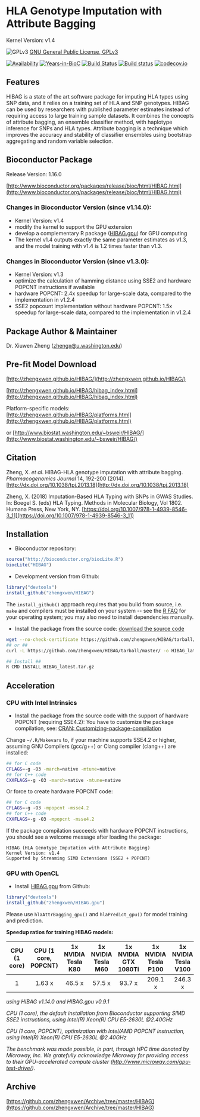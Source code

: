 HLA Genotype Imputation with Attribute Bagging
======

Kernel Version: v1.4

![GPLv3](http://www.gnu.org/graphics/gplv3-88x31.png)
[GNU General Public License, GPLv3](http://www.gnu.org/copyleft/gpl.html)

[![Availability](http://www.bioconductor.org/shields/availability/release/HIBAG.svg)](http://www.bioconductor.org/packages/release/bioc/html/HIBAG.html)
[![Years-in-BioC](http://www.bioconductor.org/shields/years-in-bioc/HIBAG.svg)](http://www.bioconductor.org/packages/release/bioc/html/HIBAG.html)
[![Build Status](https://travis-ci.org/zhengxwen/HIBAG.png)](https://travis-ci.org/zhengxwen/HIBAG)
[![Build status](https://ci.appveyor.com/api/projects/status/v650qe8ap4bojxuf?svg=true)](https://ci.appveyor.com/project/zhengxwen/hibag)
[![codecov.io](https://codecov.io/github/zhengxwen/HIBAG/coverage.svg?branch=master)](https://codecov.io/github/zhengxwen/HIBAG?branch=master)


## Features

HIBAG is a state of the art software package for imputing HLA types using SNP data, and it relies on a training set of HLA and SNP genotypes. HIBAG can be used by researchers with published parameter estimates instead of requiring access to large training sample datasets. It combines the concepts of attribute bagging, an ensemble classifier method, with haplotype inference for SNPs and HLA types. Attribute bagging is a technique which improves the accuracy and stability of classifier ensembles using bootstrap aggregating and random variable selection.


## Bioconductor Package

Release Version: 1.16.0

[http://www.bioconductor.org/packages/release/bioc/html/HIBAG.html](http://www.bioconductor.org/packages/release/bioc/html/HIBAG.html)


### Changes in Bioconductor Version (since v1.14.0):

* Kernel Version: v1.4
* modify the kernel to support the GPU extension
* develop a complementary R package ([HIBAG.gpu](https://github.com/zhengxwen/HIBAG.gpu)) for GPU computing
* The kernel v1.4 outputs exactly the same parameter estimates as v1.3, and the model training with v1.4 is 1.2 times faster than v1.3.


### Changes in Bioconductor Version (since v1.3.0):

* Kernel Version: v1.3
* optimize the calculation of hamming distance using SSE2 and hardware POPCNT instructions if available
* hardware POPCNT: 2.4x speedup for large-scale data, compared to the implementation in v1.2.4
* SSE2 popcount implementation without hardware POPCNT: 1.5x speedup for large-scale data, compared to the implementation in v1.2.4


## Package Author & Maintainer

Dr. Xiuwen Zheng ([zhengx@u.washington.edu](zhengx@u.washington.edu))


## Pre-fit Model Download

[http://zhengxwen.github.io/HIBAG/](http://zhengxwen.github.io/HIBAG/)

[http://zhengxwen.github.io/HIBAG/hibag_index.html](http://zhengxwen.github.io/HIBAG/hibag_index.html)

Platform-specific models: [http://zhengxwen.github.io/HIBAG/platforms.html](http://zhengxwen.github.io/HIBAG/platforms.html)

or [http://www.biostat.washington.edu/~bsweir/HIBAG/](http://www.biostat.washington.edu/~bsweir/HIBAG/)


## Citation

Zheng, X. *et al*. HIBAG-HLA genotype imputation with attribute bagging. *Pharmacogenomics Journal* 14, 192-200 (2014).
[http://dx.doi.org/10.1038/tpj.2013.18](http://dx.doi.org/10.1038/tpj.2013.18)

Zheng, X. (2018) Imputation-Based HLA Typing with SNPs in GWAS Studies. In: Boegel S. (eds) HLA Typing. Methods in Molecular Biology, Vol 1802. Humana Press, New York, NY. [https://doi.org/10.1007/978-1-4939-8546-3_11](https://doi.org/10.1007/978-1-4939-8546-3_11)


## Installation

* Bioconductor repository:
```R
source("http://bioconductor.org/biocLite.R")
biocLite("HIBAG")
```

* Development version from Github:
```R
library("devtools")
install_github("zhengxwen/HIBAG")
```
The `install_github()` approach requires that you build from source, i.e. `make` and compilers must be installed on your system -- see the [R FAQ](http://cran.r-project.org/faqs.html) for your operating system; you may also need to install dependencies manually.

* Install the package from the source code:
[download the source code](https://github.com/zhengxwen/HIBAG/tarball/master)
```sh
wget --no-check-certificate https://github.com/zhengxwen/HIBAG/tarball/master -O HIBAG_latest.tar.gz
## or ##
curl -L https://github.com/zhengxwen/HIBAG/tarball/master/ -o HIBAG_latest.tar.gz

## Install ##
R CMD INSTALL HIBAG_latest.tar.gz
```


## Acceleration

### CPU with Intel Intrinsics

* Install the package from the source code with the support of hardware POPCNT (requiring SSE4.2):
You have to customize the package compilation, see: [CRAN: Customizing-package-compilation](http://cran.r-project.org/doc/manuals/r-release/R-admin.html#Customizing-package-compilation)

Change `~/.R/Makevars` to, if your machine supports SSE4.2 or higher, assuming GNU Compilers (gcc/g++) or Clang compiler (clang++) are installed:
```sh
## for C code
CFLAGS=-g -O3 -march=native -mtune=native
## for C++ code
CXXFLAGS=-g -O3 -march=native -mtune=native
```
Or force to create hardware POPCNT code:
```sh
## for C code
CFLAGS=-g -O3 -mpopcnt -msse4.2
## for C++ code
CXXFLAGS=-g -O3 -mpopcnt -msse4.2
```

If the package compilation succeeds with hardware POPCNT instructions, you should see a welcome message after loading the package:
```
HIBAG (HLA Genotype Imputation with Attribute Bagging)
Kernel Version: v1.4
Supported by Streaming SIMD Extensions (SSE2 + POPCNT)
```

### GPU with OpenCL

* Install [HIBAG.gpu](https://github.com/zhengxwen/HIBAG.gpu) from Github:
```R
library("devtools")
install_github("zhengxwen/HIBAG.gpu")
```
Please use `hlaAttrBagging_gpu()` and `hlaPredict_gpu()` for model training and prediction.


**Speedup ratios for training HIBAG models:**

| CPU (1 core) | CPU (1 core, POPCNT) | 1x NVIDIA Tesla K80 | 1x NVIDIA Tesla M60 | 1x NVIDIA GTX 1080Ti | 1x NVIDIA Tesla P100 | 1x NVIDIA Tesla V100 |
|:------------:|:--------------------:|:-------------------:|:-------------------:|:--------------------:|:--------------------:|:--------------------:|
| 1            | 1.63 x               | 46.5 x              | 57.5 x              | 93.7 x               | 209.1 x              | 246.3 x              |

*using HIBAG v1.14.0 and HIBAG.gpu v0.9.1*

*CPU (1 core), the default installation from Bioconductor supporting SIMD SSE2 instructions, using Intel(R) Xeon(R) CPU E5-2630L @2.40GHz*

*CPU (1 core, POPCNT), optimization with Intel/AMD POPCNT instruction, using Intel(R) Xeon(R) CPU E5-2630L @2.40GHz*

*The benchmark was made possible, in part, through HPC time donated by Microway, Inc. We gratefully acknowledge Microway for providing access to their GPU-accelerated compute cluster (http://www.microway.com/gpu-test-drive/).*


## Archive

[https://github.com/zhengxwen/Archive/tree/master/HIBAG](https://github.com/zhengxwen/Archive/tree/master/HIBAG)

